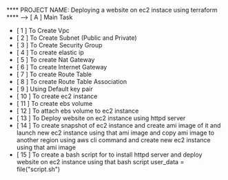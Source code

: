 \*\*\*\* PROJECT NAME: Deploying a website on ec2 instace using terraform \*\*\*\*
--> [ A ] Main Task

- [ 1 ] To Create Vpc
- [ 2 ] To Create Subnet (Public and Private)
- [ 3 ] To Create Security Group
- [ 4 ] To create elastic ip
- [ 5 ] To create Nat Gateway
- [ 6 ] To create Internet Gateway
- [ 7 ] To create Route Table
- [ 8 ] To create Route Table Association
- [ 9 ] Using Default key pair
- [ 10 ] To create ec2 instance
- [ 11 ] To create ebs volume
- [ 12 ] To attach ebs volume to ec2 instance
- [ 13 ] To Deploy website on ec2 instance using httpd server
- [ 14 ] To create snapshot of ec2 instance and create ami image of it and launch new ec2 instance using that ami image and copy ami image to another region using aws cli command and create new ec2 instance using that ami image
- [ 15 ] To create a bash script for to install httpd server and deploy website on ec2 instance using that bash script
  user_data = file("script.sh")
